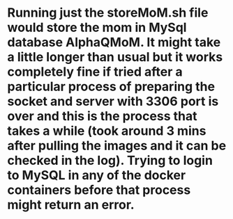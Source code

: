 # Running just the storeMoM.sh file would store the mom in MySql database AlphaQMoM. It might take a little longer than usual but it works completely fine if tried after a particular process of preparing the socket and server with 3306 port is over and this is the process that takes a while (took around 3 mins after pulling the images and it can be checked in the log). Trying to login to MySQL in any of the docker containers before that process might return an error.

